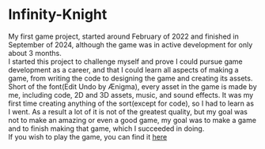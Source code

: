 # Infinity-Knight
   My first game project, started around February of 2022 and finished in September of 2024, although the game was in active development for only about 3 months.<br/>
   I started this project to challenge myself and prove I could pursue game development as a career, and that I could learn all aspects of making a game, from writing the code to designing the game and creating its assets.<br/>
   Short of the font(Edit Undo by Ænigma), every asset in the game is made by me, including code, 2D and 3D assets, music, and sound effects. It was my first time creating anything of the sort(except for code), so I had to learn as I went. As a result a lot of it is not of the greatest quality, but my goal was not to make an amazing or even a good game, my goal was to make a game and to finish making that game, which I succeeded in doing.<br/>
   If you wish to play the game, you can find it [here](https://azzlul.itch.io/infinity-knight) <br/>
